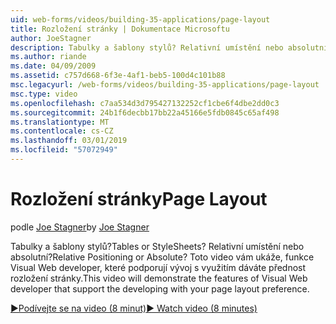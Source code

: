 ```yaml
---
uid: web-forms/videos/building-35-applications/page-layout
title: Rozložení stránky | Dokumentace Microsoftu
author: JoeStagner
description: Tabulky a šablony stylů? Relativní umístění nebo absolutní? Toto video vám ukáže, funkce Visual Web developer, které podporují vývoj s využitím yo...
ms.author: riande
ms.date: 04/09/2009
ms.assetid: c757d668-6f3e-4af1-beb5-100d4c101b88
msc.legacyurl: /web-forms/videos/building-35-applications/page-layout
msc.type: video
ms.openlocfilehash: c7aa534d3d795427132252cf1cbe6f4dbe2dd0c3
ms.sourcegitcommit: 24b1f6decbb17bb22a45166e5fdb0845c65af498
ms.translationtype: MT
ms.contentlocale: cs-CZ
ms.lasthandoff: 03/01/2019
ms.locfileid: "57072949"
---
```

<a name="page-layout"></a><span data-ttu-id="8a6f7-105">Rozložení stránky</span><span class="sxs-lookup"><span data-stu-id="8a6f7-105">Page Layout</span></span>
====================
<span data-ttu-id="8a6f7-106">podle [Joe Stagner](https://github.com/JoeStagner)</span><span class="sxs-lookup"><span data-stu-id="8a6f7-106">by [Joe Stagner](https://github.com/JoeStagner)</span></span>

<span data-ttu-id="8a6f7-107">Tabulky a šablony stylů?</span><span class="sxs-lookup"><span data-stu-id="8a6f7-107">Tables or StyleSheets?</span></span> <span data-ttu-id="8a6f7-108">Relativní umístění nebo absolutní?</span><span class="sxs-lookup"><span data-stu-id="8a6f7-108">Relative Positioning or Absolute?</span></span> <span data-ttu-id="8a6f7-109">Toto video vám ukáže, funkce Visual Web developer, které podporují vývoj s využitím dáváte přednost rozložení stránky.</span><span class="sxs-lookup"><span data-stu-id="8a6f7-109">This video will demonstrate the features of Visual Web developer that support the developing with your page layout preference.</span></span>

[<span data-ttu-id="8a6f7-110">&#9654;Podívejte se na video (8 minut)</span><span class="sxs-lookup"><span data-stu-id="8a6f7-110">&#9654; Watch video (8 minutes)</span></span>](https://channel9.msdn.com/Blogs/ASP-NET-Site-Videos/page-layout)

